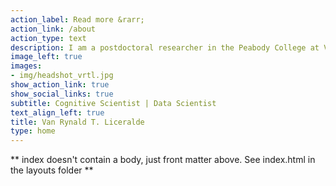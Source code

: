 ```yaml
---
action_label: Read more &rarr;
action_link: /about
action_type: text
description: I am a postdoctoral researcher in the Peabody College at Vanderbilt University working with [Duane Watson](http://www.duanegwatson.com/) and [Emily Phillips-Galloway](https://www.emilyphillipsgalloway.com/). I study the interaction of oculomotor and cognitive processes during reading; individual differences in word recognition and reading; methodology and measurement in psycholinguistics; and applications of psycholinguistic research in education.
image_left: true
images:
- img/headshot_vrtl.jpg
show_action_link: true
show_social_links: true
subtitle: Cognitive Scientist | Data Scientist
text_align_left: true
title: Van Rynald T. Liceralde
type: home
---
```


** index doesn't contain a body, just front matter above.
See index.html in the layouts folder **
